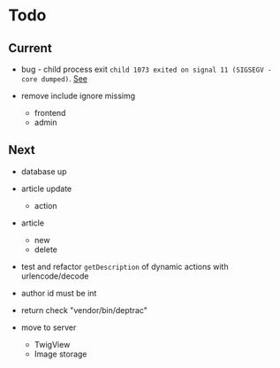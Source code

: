 # Todo

## Current

- bug - child process exit `child 1073 exited on signal 11 (SIGSEGV - core dumped)`. [See](./doc/todo/bags/01-child-exited-signall-11-sigsegv.mds)

- remove include ignore missimg
  - frontend
  - admin

## Next

- database up
- article update
  - action

- article
  - new
  - delete

- test and refactor `getDescription` of dynamic actions with urlencode/decode

- author id must be int

- return check "vendor/bin/deptrac"

- move to server
  - TwigView
  - Image storage
  